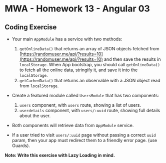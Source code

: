 # MWA - Homework 13 - Angular 03
## Coding Exercise
* Your main `AppModule` has a service with two methods: 
  1. `getOnlineData()` that returns an array of JSON objects fetched from [https://randomuser.me/api/?results=10](https://randomuser.me/api/?results=10) and then save the results in `localStorage`. When App bootstrap, you should call `getOnlineData()` to fetch all the online data, stringify it, and save it into the `localStorage`. 
  2. `getCachedData()` that returns an observable with a JSON object read from `localStorage`.

  
* Create a featured module called `UsersModule` that has two components:
  1. `users` component, with `users` route, showing a list of users.
  2. `userdetails` component, with `users/:uuid` route, showing full details about the user.
* Both components will retrieve data from `AppModule` service.
* If a user tried to visit `users/:uuid` page without passing a correct `uuid` param, then your app must redirect them to a friendly error page. (use Guards).  
  
**Note: Write this exercise with Lazy Loading in mind.**

